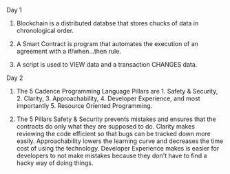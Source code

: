 Day 1

1. Blockchain is a distributed databse that stores chucks of data in chronological order.

2. A Smart Contract is program that automates the execution of an agreement with a if/when...then rule.

3. A script is used to VIEW data and a transaction CHANGES data.


Day 2

1. The 5 Cadence Programming Language Pillars are 1. Safety & Security, 2. Clarity, 3. Approachability, 4. Developer Experience, and most importantly 5. Resource Oriented Programming.

2. The 5 Pillars 
Safety & Security prevents mistakes and ensures that the contracts do only what they are supposed to do.
Clarity makes reviewing the code efficient so that bugs can be tracked down more easily.
Approachability lowers the learning curve and decreases the time cost of using the technology.
Developer Experience makes is easier for developers to not make mistakes because they don't have to find a hacky way of doing things.
